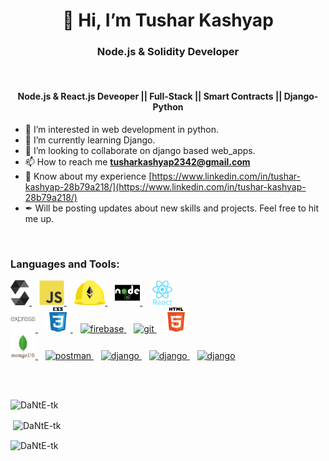 <h1 align="center">👋 Hi, I’m Tushar Kashyap</h1>
<h3 align="center">Node.js & Solidity Developer</h3>
<br>
<h4 align="center">Node.js & React.js Deveoper || Full-Stack || Smart Contracts || Django-Python</h4>

- 👀 I’m interested in web development in python.
- 🌱 I’m currently learning Django.
- 💞️ I’m looking to collaborate on django based web_apps.
- 📫 How to reach me **tusharkashyap2342@gmail.com**
- 🌃 Know about my experience [https://www.linkedin.com/in/tushar-kashyap-28b79a218/](https://www.linkedin.com/in/tushar-kashyap-28b79a218/) 
- ✒ Will be posting updates about new skills and projects. Feel free to hit me up.

<br>

<h3 align="left"><b>Languages and Tools:</b></h3>
<p align="left">
  
<!-- solidity -->
<a href="https://docs.soliditylang.org/en/v0.8.17/#" target="_blank" rel="noreferrer"> 
<img src="./solidity.png" alt="solidity" width="30" height="40"/> </a>
&nbsp;&nbsp;
  
<!--  javascript-->
<a href="https://developer.mozilla.org/en-US/docs/Web/JavaScript" target="_blank" rel="noreferrer"> 
<img src="https://raw.githubusercontent.com/devicons/devicon/master/icons/javascript/javascript-original.svg" alt="javascript" width="40" height="40"/> </a> 
 &nbsp;&nbsp;

<!--  hardhat-->
<a href="https://hardhat.org/docs" target="_blank" rel="noreferrer"> 
<img src="./hardhat.png" alt="solidity" width="50" height="40"/> </a>
  &nbsp;&nbsp;
  
<!-- nodejs -->
<a href="https://nodejs.org" target="_blank" rel="noreferrer"> 
<img src="./nodejs.png" alt="nodejs" width="40" height="40"/> </a>
  &nbsp;&nbsp;
  
<!-- reactjs -->
<a href="https://reactjs.org/" target="_blank" rel="noreferrer"> 
<img src="https://raw.githubusercontent.com/devicons/devicon/master/icons/react/react-original-wordmark.svg" alt="react" width="40" height="40"/> </a>

  <br>
  
<!-- express -->
<a href="https://expressjs.com" target="_blank" rel="noreferrer"> 
<img src="https://raw.githubusercontent.com/devicons/devicon/master/icons/express/express-original-wordmark.svg" alt="express" width="40" height="40"/> </a>  
  &nbsp;&nbsp;

<!-- css -->
<a href="https://www.w3schools.com/css/" target="_blank" rel="noreferrer"> 
<img src="https://raw.githubusercontent.com/devicons/devicon/master/icons/css3/css3-original-wordmark.svg" alt="css3" width="40" height="40"/> </a> 
  &nbsp;&nbsp;

<!-- <a href="https://www.docker.com/" target="_blank" rel="noreferrer"> 
<img src="https://raw.githubusercontent.com/devicons/devicon/master/icons/docker/docker-original-wordmark.svg" alt="docker" width="40" height="40"/> </a>  -->

<!-- firebase -->
<a href="https://firebase.google.com/" target="_blank" rel="noreferrer"> 
<img src="https://www.vectorlogo.zone/logos/firebase/firebase-icon.svg" alt="firebase" width="40" height="40"/> </a> 
  &nbsp;&nbsp;

<!-- git -->
<a href="https://git-scm.com/" target="_blank" rel="noreferrer"> 
<img src="https://www.vectorlogo.zone/logos/git-scm/git-scm-icon.svg" alt="git" width="40" height="40"/> </a> 
  &nbsp;&nbsp;

<!-- html -->
<a href="https://www.w3.org/html/" target="_blank" rel="noreferrer"> 
<img src="https://raw.githubusercontent.com/devicons/devicon/master/icons/html5/html5-original-wordmark.svg" alt="html5" width="40" height="40"/> </a> 

  <br>
  
<!-- mongodb -->
<a href="https://www.mongodb.com/" target="_blank" rel="noreferrer"> 
<img src="https://raw.githubusercontent.com/devicons/devicon/master/icons/mongodb/mongodb-original-wordmark.svg" alt="mongodb" width="40" height="40"/> </a> 
  &nbsp;&nbsp;

<!-- postman -->
<a href="https://postman.com" target="_blank" rel="noreferrer"> 
<img src="https://www.vectorlogo.zone/logos/getpostman/getpostman-icon.svg" alt="postman" width="40" height="40"/> </a>
  &nbsp;&nbsp;

<!-- django -->
<a href="https://www.djangoproject.com" target="_blank" rel="noreferrer"> 
<img src="https://www.djangoproject.com/m/img/logos/django-logo-negative.svg" alt="django" width="40" height="40"/> </a>
  &nbsp;&nbsp;

<!-- java -->
<a href="https://www.java.com/en" target="_blank" rel="noreferrer"> 
<img src="https://www.vectorlogo.zone/logos/java/java-ar21.png" alt="django" width="60" height="40"/> </a>
  &nbsp;&nbsp;

<!-- python -->
<a href="https://www.python.org" target="_blank" rel="noreferrer"> 
<img src="https://upload.wikimedia.org/wikipedia/commons/thumb/0/0a/Python.svg/2048px-Python.svg.png" alt="django" width="40" height="40"/> </a>

</p>

<!-- <a href="https://github.com/puppeteer/puppeteer" target="_blank" rel="noreferrer"> 
<img src="https://www.vectorlogo.zone/logos/pptrdev/pptrdev-official.svg" alt="puppeteer" width="40" height="40"/> </a>  -->

<br><br>
<!-- Statisticts -->
<p>&nbsp;<img align="left" src="https://github-readme-stats.vercel.app/api/top-langs?username=DaNtE-tk&show_icons=true&locale=en&layout=compact" alt="DaNtE-tk" /></p>

<p>&nbsp;<img align="center" src="https://github-readme-stats.vercel.app/api?username=DaNtE-tk&show_icons=true&locale=en" alt="DaNtE-tk" /></p>

<p><img align="center" src="https://github-readme-streak-stats.herokuapp.com/?user=DaNtE-tk&" alt="DaNtE-tk" /></p>

<!---
DaNtE-tk/DaNtE-tk is a ✨ special ✨ repository because its `README.md` (this file) appears on your GitHub profile.
You can click the Preview link to take a look at your changes.
--->

